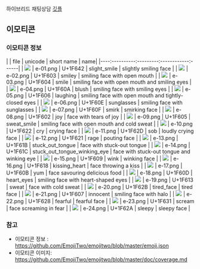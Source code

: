 하이브리드 채팅상담 [깃플](https://gitple.io)

## 이모티콘


### 이모티콘 정보

|    | file     | unicode | short name |  name|
|----:----------:---------:------------:------|
| ![](https://s3.ap-northeast-2.amazonaws.com/emoticon.gitple.io/common/e-01.png)    | e-01.png | U+1F642 | slight_smile |	slightly smiling face |
| ![](https://s3.ap-northeast-2.amazonaws.com/emoticon.gitple.io/common/e-02.png)    | e-02.png | U+1F603 | smiley |	smiling face with open mouth |
| ![](https://s3.ap-northeast-2.amazonaws.com/emoticon.gitple.io/common/e-03.png)    | e-03.png | U+1F604 | smile |	smiling face with open mouth and smiling eyes |
| ![](https://s3.ap-northeast-2.amazonaws.com/emoticon.gitple.io/common/e-04.png)    | e-04.png | U+1F60A | blush |	smiling face with smiling eyes |
| ![](https://s3.ap-northeast-2.amazonaws.com/emoticon.gitple.io/common/e-05.png)    | e-05.png | U+1F606 | laughing |	smiling face with open mouth and tightly-closed eyes |
| ![](https://s3.ap-northeast-2.amazonaws.com/emoticon.gitple.io/common/e-06.png)    | e-06.png | U+1F60E | sunglasses |	smiling face with sunglasses |
| ![](https://s3.ap-northeast-2.amazonaws.com/emoticon.gitple.io/common/e-07.png)    | e-07.png | U+1F60F | smirk |	smirking face |
| ![](https://s3.ap-northeast-2.amazonaws.com/emoticon.gitple.io/common/e-08.png)    | e-08.png | U+1F602 | joy |	face with tears of joy |
| ![](https://s3.ap-northeast-2.amazonaws.com/emoticon.gitple.io/common/e-09.png)    | e-09.png | U+1F605 | sweat_smile |	smiling face with open mouth and cold sweat |
| ![](https://s3.ap-northeast-2.amazonaws.com/emoticon.gitple.io/common/e-10.png)    | e-10.png | U+1F622 | cry |	crying face |
| ![](https://s3.ap-northeast-2.amazonaws.com/emoticon.gitple.io/common/e-11.png)    | e-11.png | U+1F62D | sob |	loudly crying face |
| ![](https://s3.ap-northeast-2.amazonaws.com/emoticon.gitple.io/common/e-12.png)    | e-12.png | U+1F621 | rage |	pouting face |
| ![](https://s3.ap-northeast-2.amazonaws.com/emoticon.gitple.io/common/e-13.png)    | e-13.png | U+1F61B | stuck_out_tongue |	face with stuck-out tongue |
| ![](https://s3.ap-northeast-2.amazonaws.com/emoticon.gitple.io/common/e-14.png)    | e-14.png | U+1F61C | stuck_out_tongue_winking_eye |	face with stuck-out tongue and winking eye |
| ![](https://s3.ap-northeast-2.amazonaws.com/emoticon.gitple.io/common/e-15.png)    | e-15.png | U+1F609 | wink |	winking face |
| ![](https://s3.ap-northeast-2.amazonaws.com/emoticon.gitple.io/common/e-16.png)    | e-16.png | U+1F618 | kissing_heart |	face throwing a kiss |
| ![](https://s3.ap-northeast-2.amazonaws.com/emoticon.gitple.io/common/e-17.png)    | e-17.png | U+1F60B | yum |	face savouring delicious food |
| ![](https://s3.ap-northeast-2.amazonaws.com/emoticon.gitple.io/common/e-18.png)    | e-18.png | U+1F60D | heart_eyes |	smiling face with heart-shaped eyes |
| ![](https://s3.ap-northeast-2.amazonaws.com/emoticon.gitple.io/common/e-19.png)    | e-19.png | U+1F613 | sweat |	face with cold sweat |
| ![](https://s3.ap-northeast-2.amazonaws.com/emoticon.gitple.io/common/e-20.png)    | e-20.png | U+1F62B | tired_face |	tired face |
| ![](https://s3.ap-northeast-2.amazonaws.com/emoticon.gitple.io/common/e-21.png)    | e-21.png | U+1F607 | innocent |	smiling face with halo |
| ![](https://s3.ap-northeast-2.amazonaws.com/emoticon.gitple.io/common/e-22.png)    | e-22.png | U+1F628 | fearful |	fearful face |
| ![](https://s3.ap-northeast-2.amazonaws.com/emoticon.gitple.io/common/e-23.png)    | e-23.png | U+1F631 | scream |	face screaming in fear |
| ![](https://s3.ap-northeast-2.amazonaws.com/emoticon.gitple.io/common/e-24.png)    | e-24.png | U+1F62A | sleepy |	sleepy face |


### 참고 
  - 이모티콘 정보 : https://github.com/EmojiTwo/emojitwo/blob/master/emoji.json
  - 이모티콘 이미지: https://github.com/EmojiTwo/emojitwo/blob/master/doc/coverage.md
